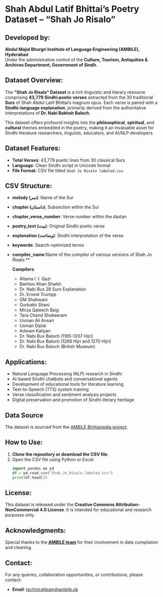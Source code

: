 # Shah Abdul Latif Bhittai’s Poetry Dataset – “Shah Jo Risalo”

## Developed by:
**Abdul Majid Bhurgri Institute of Language Engineering (AMBILE), Hyderabad**  
Under the administrative control of the **Culture, Tourism, Antiquities & Archives Department, Government of Sindh**.

## Dataset Overview:
The **"Shah Jo Risalo" Dataset** is a rich linguistic and literary resource comprising **43,779 Sindhi poetic verses** extracted from the 30 traditional **Surs** of Shah Abdul Latif Bhittai’s magnum opus. Each verse is paired with a **Sindhi-language explanation**, primarily derived from the authoritative interpretations of **Dr. Nabi Bakhsh Baloch**.

This dataset offers profound insights into the **philosophical**, **spiritual**, and **cultural** themes embedded in the poetry, making it an invaluable asset for Sindhi literature researchers, linguists, educators, and AI/NLP developers.

## Dataset Features:
- **Total Verses**: 43,779 poetic lines from 30 classical Surs
- **Language**: Clean Sindhi script in Unicode format
- **File Format**: CSV file titled `Shah Jo Risalo labeled.csv`

## CSV Structure:
- **melody (سر)**: Name of the Sur
- **chapter (داستان)**: Subsection within the Sur
- **chapter_verse_number**: Verse number within the dastan
- **poetry_text (بيت)**: Original Sindhi poetic verse
- **explanation (وضاحت)**: Sindhi interpretation of the verse
- **keywords**: Search-optimized terms
- **compiler_name**:Name of the compiler of various versions of Shah Jo Risalo.**

   **Compilers**:

  * Allama I. I. Qazi
  * Banhoo Khan Shaikh
  * Dr. Nabi Bux 28 Surs Explanation
  * Dr. Ernest Trumpp
  * GM Shahwani
  * Gurbakh Shani
  * Mirza Qaleech Baig
  * Tara Chand Shokeeram
  * Usman Ali Ansari
  * Usman Diplai
  * Adwani Kaliyan
  * Dr. Nabi Bux Baloch (1165–1207 Hijri)
  * Dr. Nabi Bux Baloch (1269 Hijri and 1270 Hijri)
  * Dr. Nabi Bux Baloch (British Museum)
  
## Applications:
- Natural Language Processing (NLP) research in Sindhi
- AI-based Sindhi chatbots and conversational agents
- Development of educational tools for literature learning
- Text-to-Speech (TTS) system training
- Verse classification and sentiment analysis projects
- Digital preservation and promotion of Sindhi literary heritage

## Data Source
The dataset is sourced from the [AMBILE Bhittaipedia project](https://bhittaipedia.org/).

## How to Use:
1. **Clone the repository or download the CSV file**.
2. Open the CSV file using Python or Excel:
   ```python
   import pandas as pd
   df = pd.read_csv("Shah_Jo_Risalo_labeled.csv")
   print(df.head())

## License:
This dataset is released under the **Creative Commons Attribution-NonCommercial 4.0 License**. It is intended for educational and research purposes only.

## Acknowledgments:
Special thanks to the [**AMBILE team**](https://bhittaipedia.org/p/bhittai-pedia-team) for their involvement in data compilation and cleaning.


## Contact:
For any queries, collaboration opportunities, or contributions, please contact:
- **Email**: [technicalteam@ambile.pk](mailto:technicalteam@ambile.pk)
